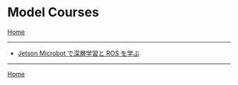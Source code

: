 # Model Courses

[Home](../README.md)

---

- [Jetson Microbot で深層学習と ROS を学ぶ](./dnn_ros.md)

---

[Home](../README.md)
